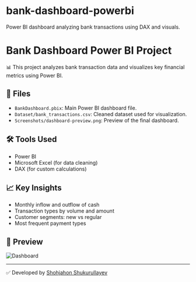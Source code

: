 # bank-dashboard-powerbi
Power BI dashboard analyzing bank transactions using DAX and visuals.
# Bank Dashboard Power BI Project

📊 This project analyzes bank transaction data and visualizes key financial metrics using Power BI.

## 📁 Files
- `BankDashboard.pbix`: Main Power BI dashboard file.
- `Dataset/bank_transactions.csv`: Cleaned dataset used for visualization.
- `Screenshots/dashboard-preview.png`: Preview of the final dashboard.

## 🛠 Tools Used
- Power BI
- Microsoft Excel (for data cleaning)
- DAX (for custom calculations)

## 📈 Key Insights
- Monthly inflow and outflow of cash
- Transaction types by volume and amount
- Customer segments: new vs regular
- Most frequent payment types

## 📸 Preview
![Dashboard](Screenshots/dashboard-preview.png)

---

✅ Developed by [Shohjahon Shukurullayev](mailto:shukurullayev111@gmail.com)
